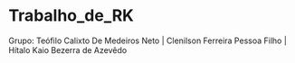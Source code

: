 # Trabalho_de_RK
Grupo: Teófilo Calixto De Medeiros Neto | Clenilson Ferreira Pessoa Filho | Hítalo Kaio Bezerra de Azevêdo
